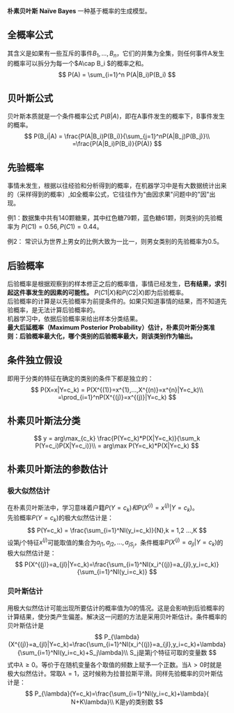 **朴素贝叶斯** **Naïve Bayes** 一种基于概率的生成模型。
## 全概率公式
其含义是如果有一些互斥的事件$B_1, ... ,B_n$，它们的并集为全集，则任何事件A发生的概率可以拆分为每一个$A\cap B_i $的概率之和。
$$
P(A) = \sum_{i=1}^n P(A|B_i)P(B_i)
$$


## 贝叶斯公式
贝叶斯本质就是一个条件概率公式 $P(B|A)$，即在A事件发生的概率下，B事件发生的概率。
$$
P(B_i|A) = \frac{P(A|B_i)P(B_i)}{\sum_{j=1}^nP(A|B_j)P(B_j)}\\
=\frac{P(A|B_i)P(B_i)}{P(A)}
$$
## 先验概率
事情未发生，根据以往经验和分析得到的概率，在机器学习中是有大数据统计出来的（采样得到的概率）,如全概率公式，它往往作为"由因求果"问题中的"因"出现。

例1：数据集中共有140颗糖果，其中红色糖79颗，蓝色糖61颗，则类别的先验概率为 $P(C1) = 0.56, P(C1) = 0.44$。

例2： 常识认为世界上男女的比例大致为一比一，则男女类别的先验概率为0.5。
## 后验概率
后验概率是根据观察到的样本修正之后的概率值，事情已经发生，**已有结果，求引起这件事发生的因素的可能性。** $P(C1|X)$和$P(C2|X)$即为后验概率。\
后验概率的计算是以先验概率为前提条件的。如果只知道事情的结果，而不知道先验概率，是无法计算后验概率的。\
机器学习中，依据后验概率来给出样本分类结果。\
**最大后延概率（Maximum Posterior Probability）估计，朴素贝叶斯分类准则：后验概率最大化，哪个类别的后验概率最大，则该类别作为输出。**
## 条件独立假设
即用于分类的特征在确定的类别的条件下都是独立的：
$$
P(X=x|Y=c_k) = P(X^{(1)}=x^{1},...,X^{(n)}=x^{n}|Y=c_k)\\
=\prod_{i=1}^nP(X^{(j)}=x^{(j)}|Y=c_k)
$$
## 朴素贝叶斯法分类
$$
y = arg\max_{c_k} \frac{P(Y=c_k)*P(X|Y=c_k)}{\sum_k P(Y=c_i)P(X|Y=c_i)}\\
 = arg\max P(Y=c_k)*P(X|Y=c_k)
$$
## 朴素贝叶斯法的参数估计
### 极大似然估计
在朴素贝叶斯法中，学习意味着户籍$P(Y=c_k)和P(X^{(i)}=x^{(j)}|Y=c_k)$。\
先验概率$P(Y=c_k)$的极大似然估计是：
$$
P(Y=c_k) = \frac{\sum_{i=1}^NI(y_i=c_k)}{N},k = 1,2 ...,K
$$
设第$j$个特征$x^{(j)}$可能取值的集合为${a_{j1},a_{j2},...,a_{jS_j}}$，条件概率$P(X^{(j)}=a_{jl}|Y=c_k)$的极大似然估计是：
$$
P(X^{(j)}=a_{jl}|Y=c_k)=\frac{\sum_{i=1}^NI(x_i^{(j)}=a_{jl},y_i=c_k)}{\sum_{i=1}^NI(y_i=c_k)}
$$
### 贝叶斯估计
用极大似然估计可能出现所要估计的概率值为0的情况。这是会影响到后验概率的计算结果，使分类产生偏差。解决这一问题的方法是采用贝叶斯估计。条件概率的贝叶斯估计是
$$
P_{\lambda}(X^{(j)}=a_{jl}|Y=c_k)=\frac{\sum_{i=1}^NI(x_i^{(j)}=a_{jl},y_i=c_k)+\lambda}{\sum_{i=1}^NI(y_i=c_k)+S_j\lambda}\\
S_j是第j个特征可取的变量数
$$
式中$\lambda\geq0$。等价于在随机变量各个取值的频数上赋予一个正数。当$\lambda>0$时就是极大似然估计。常取$\lambda=1$，这时候称为拉普拉斯平滑。同样先验概率的贝叶斯估计是：
$$
P_{\lambda}(Y=c_k)=\frac{\sum_{i=1}^NI(y_i=c_k)+\lambda}{   N+K\lambda}\\
K是y的类别数
$$
